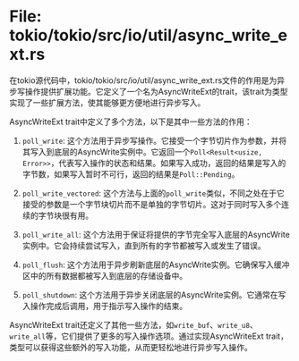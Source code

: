 # File: tokio/tokio/src/io/util/async_write_ext.rs

在tokio源代码中，tokio/tokio/src/io/util/async_write_ext.rs文件的作用是为异步写操作提供扩展功能。它定义了一个名为AsyncWriteExt的trait，该trait为类型实现了一些扩展方法，使其能够更方便地进行异步写入。

AsyncWriteExt trait中定义了多个方法，以下是其中一些方法的作用：

1. `poll_write`: 这个方法用于异步写操作。它接受一个字节切片作为参数，并将其写入到底层的AsyncWrite实例中。它返回一个`Poll<Result<usize, Error>>`，代表写入操作的状态和结果。如果写入成功，返回的结果是写入的字节数，如果写入暂时不可行，返回的结果是`Poll::Pending`。

2. `poll_write_vectored`: 这个方法与上面的`poll_write`类似，不同之处在于它接受的参数是一个字节块切片而不是单独的字节切片。这对于同时写入多个连续的字节块很有用。

3. `poll_write_all`: 这个方法用于保证将提供的字节完全写入底层的AsyncWrite实例中。它会持续尝试写入，直到所有的字节都被写入或发生了错误。

4. `poll_flush`: 这个方法用于异步刷新底层的AsyncWrite实例。它确保写入缓冲区中的所有数据都被写入到底层的存储设备中。

5. `poll_shutdown`: 这个方法用于异步关闭底层的AsyncWrite实例。它通常在写入操作完成后调用，用于指示写入操作的结束。

AsyncWriteExt trait还定义了其他一些方法，如`write_buf`、`write_u8`、`write_all`等，它们提供了更多的写入操作选项。通过实现AsyncWriteExt trait，类型可以获得这些额外的写入功能，从而更轻松地进行异步写入操作。

